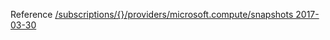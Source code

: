 Reference [/subscriptions/{}/providers/microsoft.compute/snapshots 2017-03-30](/Resources/mgmt-plane/L3N1YnNjcmlwdGlvbnMve30vcHJvdmlkZXJzL21pY3Jvc29mdC5jb21wdXRlL3NuYXBzaG90cw==/2017-03-30.xml)
